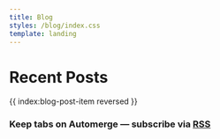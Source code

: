 ```yaml
---
title: Blog
styles: /blog/index.css
template: landing
---
```


# Recent Posts
<div class="grid">{{ index:blog-post-item reversed }}</div>

### Keep tabs on Automerge — subscribe via [RSS](/index.xml)

